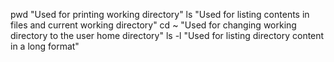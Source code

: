 pwd
"Used for printing working directory"
ls
"Used for listing contents in files and current working directory"
cd ~
"Used for changing working directory to the user home directory"
ls -l
"Used for listing directory content in a long format"
